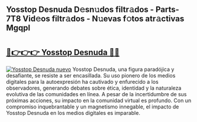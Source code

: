 ## Yosstop Desnuda D𝚎sn𝚞dos filtr𝚊dos - Parts-7T8 Vid𝚎os filtr𝚊dos - N𝚞evas f𝚘tos atr𝚊ctivas Mgqpl

# <h2><a href="http://mb1b52.tromn.icu/?c=Yosstop+Desnuda">🔗👉👉👉 Yosstop Desnuda 🔗🔗</a></h2>

[![Yosstop Desnuda nuevo](https://i.imgur.com/pEAQMta.gif)](http://mb1b52.tromn.icu/?c=Yosstop+Desnuda)
Yosstop Desnuda, una figura paradójica y desafiante, se resiste a ser encasillada. Su uso pionero de los medios digitales para la autoexpresión ha cautivado y enfurecido a los observadores, generando debates sobre ética, identidad y la naturaleza evolutiva de las comunidades en línea. A pesar de la incertidumbre de sus próximas acciones, su impacto en la comunidad virtual es profundo. Con un compromiso inquebrantable y un magnetismo innegable, el impacto de Yosstop Desnuda en los medios digitales es imparable.
